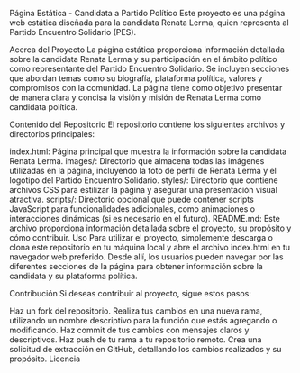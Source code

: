 Página Estática - Candidata a Partido Político
Este proyecto es una página web estática diseñada para la candidata Renata Lerma, quien representa al Partido Encuentro Solidario (PES).

Acerca del Proyecto
La página estática proporciona información detallada sobre la candidata Renata Lerma y su participación en el ámbito político como representante del Partido Encuentro Solidario. Se incluyen secciones que abordan temas como su biografía, plataforma política, valores y compromisos con la comunidad. La página tiene como objetivo presentar de manera clara y concisa la visión y misión de Renata Lerma como candidata política.

Contenido del Repositorio
El repositorio contiene los siguientes archivos y directorios principales:

index.html: Página principal que muestra la información sobre la candidata Renata Lerma.
images/: Directorio que almacena todas las imágenes utilizadas en la página, incluyendo la foto de perfil de Renata Lerma y el logotipo del Partido Encuentro Solidario.
styles/: Directorio que contiene archivos CSS para estilizar la página y asegurar una presentación visual atractiva.
scripts/: Directorio opcional que puede contener scripts JavaScript para funcionalidades adicionales, como animaciones o interacciones dinámicas (si es necesario en el futuro).
README.md: Este archivo proporciona información detallada sobre el proyecto, su propósito y cómo contribuir.
Uso
Para utilizar el proyecto, simplemente descarga o clona este repositorio en tu máquina local y abre el archivo index.html en tu navegador web preferido. Desde allí, los usuarios pueden navegar por las diferentes secciones de la página para obtener información sobre la candidata y su plataforma política.

Contribución
Si deseas contribuir al proyecto, sigue estos pasos:

Haz un fork del repositorio.
Realiza tus cambios en una nueva rama, utilizando un nombre descriptivo para la función que estás agregando o modificando.
Haz commit de tus cambios con mensajes claros y descriptivos.
Haz push de tu rama a tu repositorio remoto.
Crea una solicitud de extracción en GitHub, detallando los cambios realizados y su propósito.
Licencia
